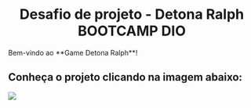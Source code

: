 <h1 align="center"> Desafio de projeto - Detona Ralph BOOTCAMP DIO</h1>

<p>  
Bem-vindo ao **Game Detona Ralph**!</p>


<h2>Conheça o projeto clicando na imagem abaixo:</h2>

<a href="https://github.com/maxhumberto/front-end/tree/main/desafiodio/detonaRalph">
  <img src="./src/images/jogo.png">
</a>
